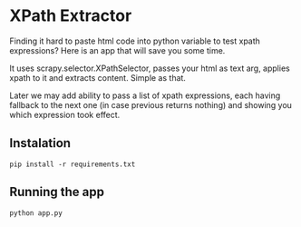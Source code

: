 # XPath Extractor
Finding it hard to paste html code into python variable to test xpath expressions?
Here is an app that will save you some time.

It uses scrapy.selector.XPathSelector, passes your html as text arg, applies xpath to it and extracts content. Simple as that.

Later we may add ability to pass a list of xpath expressions, each having fallback to the next one (in case previous returns nothing) and showing you which expression took effect.

## Instalation

    pip install -r requirements.txt

## Running the app

    python app.py
